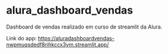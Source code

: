 # alura_dashboard_vendas

Dashboard de vendas realizado em curso de streamlit da Alura.

Link do app: https://aluradashboardvendas-nwpmuqsdedf8rihkccx3ym.streamlit.app/ 
